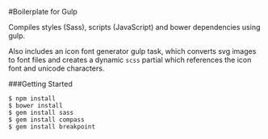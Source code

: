 #Boilerplate for Gulp

Compiles styles (Sass), scripts (JavaScript) and bower dependencies using gulp.

Also includes an icon font generator gulp task, which converts svg images to font files and creates a dynamic `scss` partial which references the icon font and unicode characters.

###Getting Started
```
$ npm install
$ bower install
$ gem install sass
$ gem install compass
$ gem install breakpoint
```